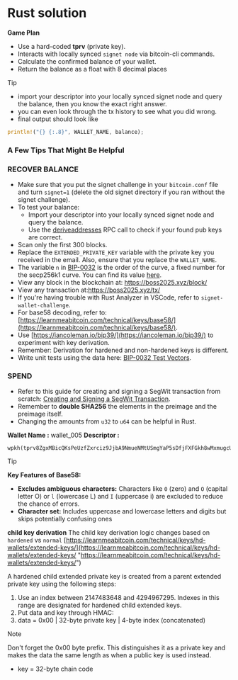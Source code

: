# Rust solution

**Game Plan**
- Use a hard-coded **tprv** (private key).
- Interacts with locally synced `signet node` via bitcoin-cli commands.
- Calculate the confirmed balance of your wallet.
- Return the balance as a float with 8 decimal places

> [!TIP]
> - import your descriptor into your locally synced signet node and query the balance, then you know the exact right answer. 
> - you can even look through the tx history to see what you did wrong.
> - final output should look like
```rust
println!("{} {:.8}", WALLET_NAME, balance);
```

### A Few Tips That Might Be Helpful

### RECOVER BALANCE

- Make sure that you put the signet challenge in your `bitcoin.conf` file and turn `signet=1` (delete the old signet directory if you ran without the signet challenge).
- To test your balance:
  - Import your descriptor into your locally synced signet node and query the balance.
  - Use the [deriveaddresses](https://chainquery.com/bitcoin-cli/deriveaddresses) RPC call to check if your found pub keys are correct.
- Scan only the first 300 blocks.
- Replace the `EXTENDED_PRIVATE_KEY` variable with the private key you received in the email. Also, ensure that you replace the `WALLET_NAME`.
- The variable `n` in [BIP-0032](https://github.com/bitcoin/bips/blob/master/bip-0032.mediawiki#child-key-derivation-ckd-functions) is the order of the curve, a fixed number for the secp256k1 curve. You can find its value [here](https://en.bitcoin.it/wiki/Secp256k1).
- View any block in the blockchain at: https://boss2025.xyz/block/<blockhash-here>
- View any transaction at:https://boss2025.xyz/tx/<txid/>
- If you're having trouble with Rust Analyzer in VSCode, refer to ⁠`signet-wallet-challenge`.
- For base58 decoding, refer to: [https://learnmeabitcoin.com/technical/keys/base58/](https://learnmeabitcoin.com/technical/keys/base58/).
- Use [https://iancoleman.io/bip39/](https://iancoleman.io/bip39/) to experiment with key derivation.
- Remember: Derivation for hardened and non-hardened keys is different.
- Write unit tests using the data here: [BIP-0032 Test Vectors](https://github.com/bitcoin/bips/blob/master/bip-0032.mediawiki#test-vectors).

### SPEND
- Refer to this guide for creating and signing a SegWit transaction from scratch: [Creating and Signing a SegWit Transaction](https://medium.com/coinmonks/creating-and-signing-a-segwit-transaction-from-scratch-ec98577b526a).
- Remember to **double SHA256** the elements in the preimage and the preimage itself.
- Changing the amounts from `u32` to `u64` can be helpful in Rust.

**Wallet Name :** wallet_005 
**Descriptor :** 
```
wpkh(tprv8ZgxMBicQKsPeUzfZxrciz9JjbA9NmueNMtUSmgYaP5sDfjFXFGkh8wMxmugcUubK1FteSKxh2VoTYivmzCgoM5XdenGZ6t5qu2yYrjViD7/84h/1h/0h/0/*)#ezjyaqrx
```

> [!TIP]
> **Key Features of Base58:**
> - **Excludes ambiguous characters:** Characters like `0` (zero) and `O` (capital letter O) or `l` (lowercase L) and `I` (uppercase i) are excluded to reduce the chance of errors.
> - **Character set:** Includes uppercase and lowercase letters and digits but skips potentially confusing ones

**child key derivation**
The child key derivation logic changes based on `hardened` vs `normal` 
[https://learnmeabitcoin.com/technical/keys/hd-wallets/extended-keys/](https://learnmeabitcoin.com/technical/keys/hd-wallets/extended-keys/ "https://learnmeabitcoin.com/technical/keys/hd-wallets/extended-keys/")

A hardened child extended private key is created from a parent extended private key using the following steps:
 
1. Use an index between 2147483648 and 4294967295. Indexes in this range are designated for hardened child extended keys.
2. Put data and key through HMAC:
3. data = 0x00 | 32-byte private key | 4-byte index (concatenated)

> [!Note] 
> Don't forget the 0x00 byte prefix. This distinguishes it as a private key and makes the data the same length as when a public key is used instead.
- key = 32-byte chain code